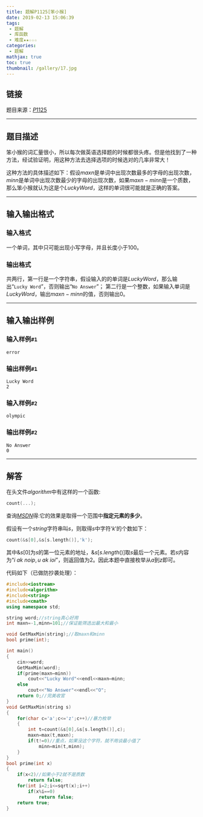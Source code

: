 ```yaml
---
title: 题解P1125[笨小猴]
date: 2019-02-13 15:06:39
tags:
 - 题解
 - 库函数
 - 难度★★☆☆☆
categories:
 - 题解
mathjax: true
toc: true
thumbnail: /gallery/17.jpg
---
```

## 链接

题目来源：<a href="https://www.luogu.org/problemnew/show/P1125" target="_blank">$P1125$</a>
<!-- more -->
---
## 题目描述

笨小猴的词汇量很小，所以每次做英语选择题的时候都很头疼。但是他找到了一种方法，经试验证明，用这种方法去选择选项的时候选对的几率非常大！
  
这种方法的具体描述如下：假设$maxn$是单词中出现次数最多的字母的出现次数，$minn$是单词中出现次数最少的字母的出现次数，如果$maxn-minn$是一个质数，那么笨小猴就认为这是个$Lucky Word$，这样的单词很可能就是正确的答案。

---
## 输入输出格式

### 输入格式

一个单词，其中只可能出现小写字母，并且长度小于$100$。

### 输出格式

共两行，第一行是一个字符串，假设输入的的单词是$Lucky Word$，那么输出“`Lucky Word`”，否则输出“`No Answer`”；
第二行是一个整数，如果输入单词是$Lucky Word$，输出$maxn-minn$的值，否则输出$0$。

---
## 输入输出样例

### 输入样例`#1`
```
error
```
### 输出样例`#1`
```
Lucky Word
2
```
### 输入样例`#2`
```
olympic
```
### 输出样例`#2`
```
No Answer
0
```

---
## 解答

在头文件$algorithm$中有这样的一个函数:
```cpp
count(...);
```
查询[$MSDN$](https://docs.microsoft.com/zh-cn/cpp/standard-library/algorithm-functions?view=vs-2017#count)得:它的效果是取得一个范围中**指定元素的多少**。

假设有一个$string$字符串叫$s$，则取得$s$中字符‘$k$’的个数如下：
```cpp
count(&s[0],&s[s.length()],'k');
```
其中$\&s[0]$为$s$的第一位元素的地址，$\&s[s.length()]$取$s$最后一个元素。若$s$内容为“$i$ $ak$ $noip,u$ $ak$ $ioi$”，则返回值为$2$。因此本题中直接枚举从$a$到$z$即可。

代码如下（已做防抄袭处理）：
```cpp
#include<iostream>
#include<algorithm>
#include<string>
#include<cmath>
using namespace std;

string word;//string真心好用
int maxn=-1,minn=101;//保证能筛选出最大和最小

void GetMaxMin(string);//取maxn和minn
bool prime(int);

int main()
{
    cin>>word;
    GetMaxMin(word);
    if(prime(maxn—minn))
        cout<<"Lucky Word"<<endl<<maxn—minn;
    else
        cout<<"No Answer"<<endl<<"O";
    return 0;//完美收官
}
void GetMaxMin(string s)
{
    for(char c='a';c<='z';c++)//暴力枚举
    {
        int t=count(&s[0],&s[s.length()],c);
        maxn=max(t,maxn);
        if(t!=0)//重点，如果没这个字符，就不用谈最小值了
            minn=min(t,minn);
    }
}
bool prime(int x)
{
    if(x<2)//如果小于2就不是质数
        return false;
    for(int i=2;i<=sqrt(x);i++)
        if(x%i==0)
            return false;
    return true;
}
```
